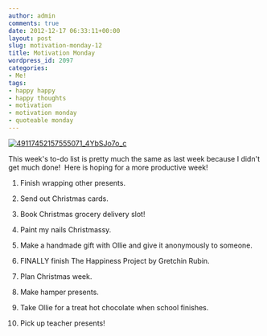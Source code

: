 ```yaml
---
author: admin
comments: true
date: 2012-12-17 06:33:11+00:00
layout: post
slug: motivation-monday-12
title: Motivation Monday
wordpress_id: 2097
categories:
- Me!
tags:
- happy happy
- happy thoughts
- motivation
- motivation monday
- quoteable monday
---
```


[![49117452157555071_4YbSJo7o_c](http://www.outmumbered.com/wp-content/uploads/2012/12/49117452157555071_4YbSJo7o_c.jpg)](http://www.outmumbered.com/2012/12/17/motivation-monday-12/49117452157555071_4ybsjo7o_c/)




This week's to-do list is pretty much the same as last week because I didn't get much done!  Here is hoping for a more productive week!






	
  1. Finish wrapping other presents.

	
  2. Send out Christmas cards.

	
  3. Book Christmas grocery delivery slot!

	
  4. Paint my nails Christmassy.

	
  5. Make a handmade gift with Ollie and give it anonymously to someone.

	
  6. FINALLY finish The Happiness Project by Gretchin Rubin.

	
  7. Plan Christmas week.

	
  8. Make hamper presents.

	
  9. Take Ollie for a treat hot chocolate when school finishes.

	
  10. Pick up teacher presents!


